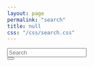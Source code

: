 ```yaml
---
layout: page
permalink: "search"
title: null
css: "/css/search.css"
---
```


<!-- <form action="/search.html" method="get">
  <label for="search-box">Search</label>
  <input type="text" id="search-box" name="query">
  <input type="submit" value="search">
  <div class="input-group">
    <div class="form-outline">
      <input type="text" id="search-box" class="form-control" name="query" />
      <label class="form-label" for="form1">Search</label>
    </div>
    <button type="submit" class="btn btn-primary">
      <i class="fa fa-search nav-search-icon"></i>
    </button>
  </div>
</form> -->

<form class="navbar-form" role="search" action="/search.html" method="get" style="margin-bottom: 30px;">
  <div class="input-group add-on" style="width: 100%;">
    <input class="form-control" placeholder="Search" name="query" id="search-box" type="text">
    <div class="input-group-btn">
      <button class="btn btn-default" type="submit"><i class="fa fa-search nav-search-icon"></i></button>
    </div>
  </div>
</form>

<!-- <div class="input-group">
  <div class="form-outline">
    <input type="search" id="form1" class="form-control" />
    <label class="form-label" for="form1">Search</label>
  </div>
  <button type="button" class="btn btn-primary">
    <i class="fas fa-search"></i>
  </button>
</div> -->

<!-- <ul id="search-results"></ul> -->

<div id="full-tags-list">
  <div id="search-results" class="post-list">
  </div>
</div>

<script>
  window.store = {
    {% for post in site.posts %}
      "{{ post.url | slugify }}": {
        "title": "{{ post.title | xml_escape }}",
        "author": "{{ post.author | xml_escape }}",
        "category": "{{ post.category | xml_escape }}",
        "date": {{ post.date | jsonify }},
        "content": {{ post.content | strip_html | strip_newlines | jsonify }},
        "url": "{{ post.url | xml_escape }}"
      }
      {% unless forloop.last %},{% endunless %}
    {% endfor %}
  };
</script>
<script src="/js/lunr.js"></script>
<script src="/js/search.js"></script>